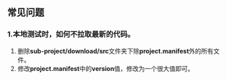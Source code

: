 ## 常见问题

### 1.本地测试时，如何不拉取最新的代码。
1. 删除**sub-project/download/src**文件夹下除**project.manifest**外的所有文件。
2. 修改**project.manifest**中的**version**值，修改为一个很大值即可。